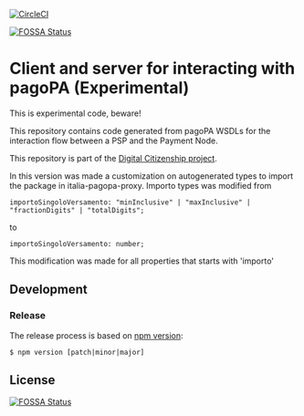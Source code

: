 [![CircleCI](https://circleci.com/gh/teamdigitale/italia-pagopa-api.svg?style=svg)](https://circleci.com/gh/teamdigitale/italia-pagopa-api)

[![FOSSA Status](https://app.fossa.io/api/projects/git%2Bgithub.com%2Fteamdigitale%2Fitalia-pagopa-api.svg?type=shield)](https://app.fossa.io/projects/git%2Bgithub.com%2Fteamdigitale%2Fitalia-pagopa-api?ref=badge_shield)

# Client and server for interacting with pagoPA (Experimental)

This is experimental code, beware!

This repository contains code generated from pagoPA WSDLs for the interaction
flow between a PSP and the Payment Node.

This repository is part of the [Digital Citizenship project](https://teamdigitale.governo.it/it/projects/cittadinanza-digitale.htm).

In this version was made a customization on autogenerated types to import the package in italia-pagopa-proxy. Importo types was modified from 

```
importoSingoloVersamento: "minInclusive" | "maxInclusive" | "fractionDigits" | "totalDigits";

```
to 

```
importoSingoloVersamento: number;

```
This modification was made for all properties that starts with 'importo'

## Development

### Release

The release process is based on [npm version](https://docs.npmjs.com/cli/version):

```
$ npm version [patch|minor|major]
```


## License
[![FOSSA Status](https://app.fossa.io/api/projects/git%2Bgithub.com%2Fteamdigitale%2Fitalia-pagopa-api.svg?type=large)](https://app.fossa.io/projects/git%2Bgithub.com%2Fteamdigitale%2Fitalia-pagopa-api?ref=badge_large)
